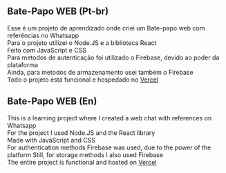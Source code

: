 ## Bate-Papo WEB (Pt-br)
Esse é um projeto de aprendizado onde criei um Bate-papo web com referências no Whatsapp <br>
Para o projeto utilizei o Node.JS e a biblioteca React <br>
Feito com JavaScript e CSS <br>
Para metodos de autenticação foi utilizado o Firebase, devido ao poder da plataforma <br>
Ainda, para metodos de armazenamento usei também o Firebase <br>
Todo o projeto está funcional e hospedado no [Vercel](https://whatsapp-2-iaze.vercel.app)

## Bate-Papo WEB (En)
This is a learning project where I created a web chat with references on Whatsapp <br>
For the project I used Node.JS and the React library <br>
Made with JavaScript and CSS <br>
For authentication methods Firebase was used, due to the power of the <br> platform
Still, for storage methods I also used Firebase <br>
The entire project is functional and hosted on [Vercel](https://whatsapp-2-iaze.vercel.app)
